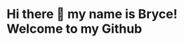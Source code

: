 # Hi there 👋 my name is Bryce! Welcome to my Github

<img src="https://img.shields.io/badge/css3%20-%231572B6.svg?&style=for-the-badge&logo=css3&logoColor=white"
     alt=""
     style="float: left; margin-right: 10px;" />
<img src="https://img.shields.io/badge/javascript%20-%23323330.svg?&style=for-the-badge&logo=javascript&logoColor=%23F7DF1E"
     alt=""
     style="float: left; margin-right: 10px;" />
<img src="https://img.shields.io/badge/node.js%20-%2343853D.svg?&style=for-the-badge&logo=node.js&logoColor=white"
     alt=""
     style="float: left; margin-right: 10px;" />
<img src="https://img.shields.io/badge/express.js%20-%23404d59.svg?&style=for-the-badge"
     alt=""
     style="float: left; margin-right: 10px;" />
<img src="https://img.shields.io/badge/bootstrap%20-%23563D7C.svg?&style=for-the-badge&logo=bootstrap&logoColor=white"
     alt=""
     style="float: left; margin-right: 10px;" />
<img src="https://img.shields.io/badge/jquery%20-%230769AD.svg?&style=for-the-badge&logo=jquery&logoColor=white"
     alt=""
     style="float: left; margin-right: 10px;" />
<img src="https://img.shields.io/badge/react%20-%230769AD.svg?&style=for-the-badge&logo=react&logoColor=orange"
     alt=""
     style="float: left; margin-right: 10px;" />
<img src="https://img.shields.io/badge/graphql%20-%230769AD.svg?&style=for-the-badge&logo=graphql&logoColor=purple"
     alt=""
     style="float: left; margin-right: 10px;" />
     




  






